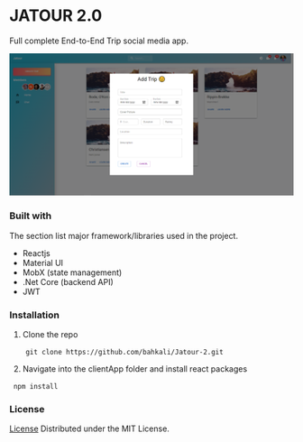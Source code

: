 # JATOUR 2.0

Full complete End-to-End Trip social media app.

<div align="center">
    <img src="./asset/Jatour-1.PNG" alt="Logo" width="800" >
</div>

### Built with

The section list major framework/libraries used in the project.

- Reactjs
- Material UI
- MobX (state management)
- .Net Core (backend API)
- JWT

### Installation

1. Clone the repo

```
    git clone https://github.com/bahkali/Jatour-2.git
```

2. Navigate into the clientApp folder and install react packages

```
 npm install
```

### License

[License](./LICENSE) Distributed under the MIT License.
